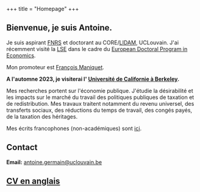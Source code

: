 +++
title = "Homepage"
+++

## Bienvenue, je suis Antoine. 

Je suis aspirant [FNRS](ttps://www.frs-fnrs.be/en/le-fnrs/missions-du-fnrs) et doctorant au CORE/[LIDAM](https://uclouvain.be/en/research-institutes/lidam), UCLouvain. J'ai récemment visité la [LSE](https://www.lse.ac.uk/economics) dans le cadre du [European Doctoral Program in Economics](https://uclouvain.be/en/research-institutes/lidam/core/edp.html).

Mon promoteur est [François Maniquet](https://scholar.google.be/citations?user=cQR8M6IAAAAJ&hl=fr).

**A l'automne 2023, je visiterai l' [Université de Californie à Berkeley](https://www.econ.berkeley.edu/).**

Mes recherches portent sur l'économie publique. J'étudie la désirabilité et les impacts sur le marché du travail des politiques publiques de taxation et de redistribution. Mes travaux traitent notamment du revenu universel, des transferts sociaux, des réductions du temps de travail, des congés payés, de la taxation des héritages. 

Mes écrits francophones (non-académiques) sont [ici](https://antoine-germain.github.io/writing). 

## Contact

**Email:** [antoine.germain@uclouvain.be](mailto:antoine.germain@uclouvain.be)  
<!----  **Adresse postale:**  
Center for Operations Research and Econometrics  
Voie du Roman Pays, 34  
1348 Louvain-la-Neuve  
Belgium   -->
 
##  [CV en anglais](https://antoine-germain.github.io/germain_cv.pdf)
